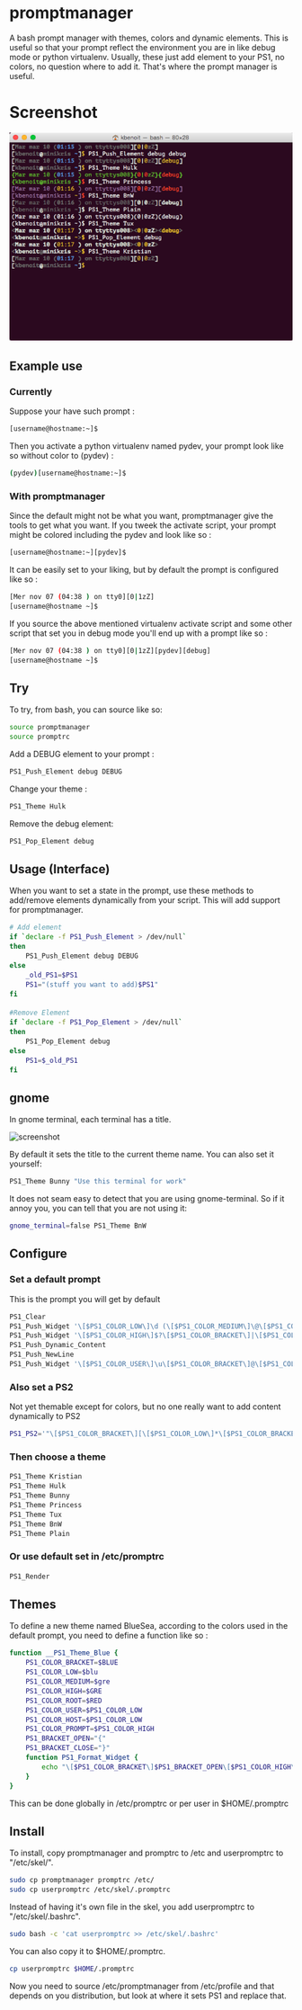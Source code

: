 promptmanager
=============

A bash prompt manager with themes, colors and dynamic elements.
This is useful so that your prompt reflect the environment you are in like
debug mode or python virtualenv. Usually, these just add element to your PS1,
no colors, no question where to add it. That's where the prompt manager is
useful.

Screenshot
==========

![screenshot](Screenshot.png)

Example use
-----------

### Currently ###

Suppose your have such prompt :

```bash
[username@hostname:~]$
```

Then you activate a python virtualenv named pydev, your prompt look like so
without color to (pydev) :

```bash
(pydev)[username@hostname:~]$
```
### With promptmanager ###

Since the default might not be what you want, promptmanager give the tools to
get what you want. If you tweek the activate script, your prompt might be
colored including the pydev and look
like so :

```bash
[username@hostname:~][pydev]$
```

It can be easily set to your liking, but by default the prompt is configured
like so :

```bash
[Mer nov 07 (04:38 ) on tty0][0|1zZ]
[username@hostname ~]$
```

If you source the above mentioned virtualenv activate script and some other
script that set you in debug mode you'll end up with a prompt like so :

```bash
[Mer nov 07 (04:38 ) on tty0][0|1zZ][pydev][debug]
[username@hostname ~]$
```

Try
---

To try, from bash, you can source like so:

```bash
source promptmanager
source promptrc
```

Add a DEBUG element to your prompt :

```bash
PS1_Push_Element debug DEBUG
```

Change your theme :

```bash
PS1_Theme Hulk
```

Remove the debug element:

```bash
PS1_Pop_Element debug
```

Usage (Interface)
-----------------

When you want to set a state in the prompt, use these methods to add/remove
elements dynamically from your script. This will add support for promptmanager.

```bash
# Add element
if `declare -f PS1_Push_Element > /dev/null`
then
    PS1_Push_Element debug DEBUG
else
    _old_PS1=$PS1
    PS1="(stuff you want to add)$PS1"
fi

#Remove Element
if `declare -f PS1_Pop_Element > /dev/null`
then
    PS1_Pop_Element debug
else
    PS1=$_old_PS1
fi
```

gnome
-----
In gnome terminal, each terminal has a title.

![screenshot](https://dl.dropboxusercontent.com/u/39729597/gnome-theme.png)

By default it sets the title to the current theme name. You can also set it yourself:

```bash
PS1_Theme Bunny "Use this terminal for work"
```

It does not seam easy to detect that you are using gnome-terminal. So if it annoy you, you can tell that you are not using it:

```bash
gnome_terminal=false PS1_Theme BnW
```

Configure
---------

### Set a default prompt ###
This is the prompt you will get by default

```bash
PS1_Clear
PS1_Push_Widget '\[$PS1_COLOR_LOW\]\d (\[$PS1_COLOR_MEDIUM\]\@\[$PS1_COLOR_LOW\]) on tty\l'
PS1_Push_Widget '\[$PS1_COLOR_HIGH\]$?\[$PS1_COLOR_BRACKET\]|\[$PS1_COLOR_HIGH\]\j\[$PS1_COLOR_LOW\]zZ'
PS1_Push_Dynamic_Content
PS1_Push_NewLine
PS1_Push_Widget '\[$PS1_COLOR_USER\]\u\[$PS1_COLOR_BRACKET\]@\[$PS1_COLOR_HOST\]\h \[$PS1_COLOR_MEDIUM\]\W'
```

### Also set a PS2 ###
Not yet themable except for colors, but no one really want to add content dynamically to PS2

```bash
PS1_PS2='"\[$PS1_COLOR_BRACKET\][\[$PS1_COLOR_LOW\]*\[$PS1_COLOR_BRACKET\]>\[$rst\] "'
```

### Then choose a theme ###

```bash
PS1_Theme Kristian
PS1_Theme Hulk
PS1_Theme Bunny
PS1_Theme Princess
PS1_Theme Tux
PS1_Theme BnW
PS1_Theme Plain
```

### Or use default set in /etc/promptrc ###
```bash
PS1_Render
```

Themes
------

To define a new theme named BlueSea, according to the colors used in the default prompt, you
need to define a function like so :

```bash
function __PS1_Theme_Blue {
    PS1_COLOR_BRACKET=$BLUE
    PS1_COLOR_LOW=$blu
    PS1_COLOR_MEDIUM=$gre
    PS1_COLOR_HIGH=$GRE
    PS1_COLOR_ROOT=$RED
    PS1_COLOR_USER=$PS1_COLOR_LOW
    PS1_COLOR_HOST=$PS1_COLOR_LOW
    PS1_COLOR_PROMPT=$PS1_COLOR_HIGH
    PS1_BRACKET_OPEN="{"
    PS1_BRACKET_CLOSE="}"
    function PS1_Format_Widget {
        echo "\[$PS1_COLOR_BRACKET\]$PS1_BRACKET_OPEN\[$PS1_COLOR_HIGH\]$1\[$PS1_COLOR_BRACKET\]$PS1_BRACKET_CLOSE"
    }
}
```

This can be done globally in /etc/promptrc or per user in $HOME/.promptrc

Install
-------

To install, copy promptmanager and promptrc to /etc and userpromptrc to
"/etc/skel/".

```bash
sudo cp promptmanager promptrc /etc/
sudo cp userpromptrc /etc/skel/.promptrc
```

Instead of having it's own file in the skel, you add userpromptrc to
"/etc/skel/.bashrc".

```bash
sudo bash -c 'cat userpromptrc >> /etc/skel/.bashrc'
```
 
You can also copy it to $HOME/.promptrc.

```bash
cp userpromptrc $HOME/.promptrc
```

Now you need to source /etc/promptmanager from /etc/profile and that depends on
you distribution, but look at where it sets PS1 and replace that.
